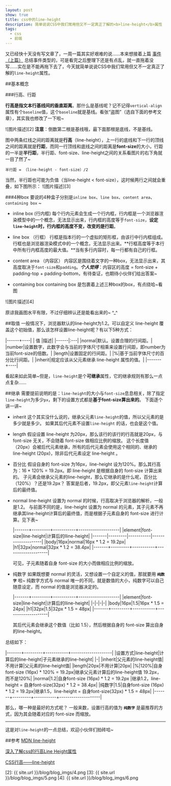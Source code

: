 ```yaml
---
layout: post
show: true
title: css中的line-height
description: 简单说说CSS中我们常用但又不一定真正了解的<b>line-height</b>属性
tags:
  - css
  - 前端
---
```


又已经快十天没有写文章了，一周一篇其实好艰难的说……本来想接着上篇 <a href="http://mengchan.me/2015/07/21/js-event.html" target="_blank">事件（上篇）</a> 总结事件类型的，可是看完之后整理下还是有点乱，就一直拖着没写……实在是不能再拖下去了，今天就简单说说CSS中我们常用但又不一定真正了解的`line-height`属性。

##基本概念

###行高、行距

**行高是指文本行基线间的垂直距离**。那什么是基线呢？记不记得`vertical-align`属性有个`baseline`值，这个`baseline`就是基线。看张“盗图”（选自下面的参考文章），其实我也修改了一下啦~

![图片描述][2]
**注意**：倒数第二根是基线哦，最下面那根是底线，不是基线。

图中两条红线之间的距离就是**行高**（line-height），上一行的底线和下一行的顶线之间的距离就是**行距**，而同一行顶线和底线之间的距离是**font-size**的大小，行距的一半是**半行距**，半行距、font-size、line-height之间的关系看图片的右下角就一目了然了~

    半行距 = （line-height - font-size）/2

当然，半行距也可能为负值（当line-height < font-size），这时候两行之间就会重叠，如下图所示：
![图片描述][3]

###4种box
要说的4种盒子分别是`inline box`、`line box`、`content area`、`containing box` ~

- inline box (行内框)
每个行内元素会生成一个行内框，行内框是一个浏览器渲染模型中的一个概念，无法显示出来，行内框的高度等于`font-size`，**设定`line-height`时，行内框的高度不变，改变的是行距**。

- line box （行框）
行框是指本行的一个虚拟的矩形框，由该行中行内框组成。行框也是浏览器渲染模式中的一个概念，无法显示出来。**行框高度等于本行中所有行内框高度的最大值。**当有多行内容时，每一行都有自己的行框。

- content area （内容区）
内容区是围绕着文字的一种box，无法显示出来，其高度取决于`font-size`和`padding`。***个人觉得***：内容区的高度 = font-size + padding-top + padding-bottom，有待查证，也期待小伙伴们给出答案~

- containing box 
containing box 是包裹着上述三种box的box，有点绕哈~看图

![图片描述][4]

原谅我画图水平有限，不过仔细辨认还是能看出来的~  ^_^

##取值
一般情况下，浏览器默认的line-height为1.2。可以自定义 line-height 覆盖这个初始值，那么该怎样设置line-height呢？有以下5种方式：

|------+----|
|  值  |描述|
|------|:---|
|normal|默认。设置合理的行间距。|
|number|设置数字，此数字会与当前的字体尺寸相乘来设置行间距，即number为当前font-size的倍数。|
|length|设置固定的行间距。|
|%|基于当前字体尺寸的百分比行间距。|
|inherit|规定应该从父元素继承 line-height 属性的值。|
|-------+----|

看起来如此简单~但是，`line-height`是个**可继承**属性，它的继承规则有那么一点点复杂……

##继承
需要提前说明的是：`line-height`的大小与`font-size`息息相关，除了指定`line-height`为多少`px`，剩下的设置方式都是**基于font-size算出来的**。
下面逐个讲一讲~
 
- inherit
这个其实没什么说的，继承父元素`line-height`的值，所以父元素的是多少就是多少。
如果其后代元素不设置`line-height` 的话，也会是这个值。

- length
假设设置 line-height 为20px，那么该行的该行的行高就是20px，与 font-size 无关，不会随着 font-size 做相应比例的缩放。
这个长度值（20px）会被后代元素继承，所有的后代元素会使用这个相同的、继承的 line-height (20px)，除非后代元素设定 line-height 。

- 百分比
假设自身的 font-size 为16px，line-height 设为120%。那么其行高为：16 * 120% = 19.2px。即 line-height 是根据自身的 font-size 计算出来的。
子元素会继承父元素的line-height，那么它继承的是什么呢，百分比（120%）？还是19.2px？
答案是后者，19.2px，即父元素`line-height`计算后的最终值。

- normal
line-height 设置为 normal 的时候，行高取决于浏览器的解析，一般是1.2。
与前面不同的是，line-height 设置为 normal 的元素，其子元素不再继承其line-height计算后的最终值，而是根据子元素自身的 font-size 进行计算。见下表~

  |-------+---------+-----------+--------------------|
  |element|font-size|line-height|计算后的lline-height|
  |-------|---------|-----------|--------------------|
  |body|16px|normal|16px * 1.2 = 19.2px|
  |h1|32px|normal|32px * 1.2 = 38.4px|
  |-------+---------+-----------+--------------------|

  可见，子元素随着自身 font-size 的大小而做相应比例的缩放。

- 纯数字
如果既想要 normal 的灵活，又想设置一个自定义的值，那就要用 **`纯数字`** 啦~
纯数字方式与 normal 唯一的不同，就是数值的大小，纯数字可以自己随意设定，而 normal 的值是浏览器决定的。

  |-------+---------+-----------+--------------------|
  |element|font-size|line-height|计算后的lline-height|
  |-|-|-|-|
  |body|16px|1.5|16px * 1.5 = 24px|
  |h1|32px|1.5|32px * 1.5 = 48px|
  |-------+---------+-----------+--------------------|
    
    其后代元素会继承这个数值（比如 1.5），然后根据自身的 font-size 算出自身的line-height。

总结如下：

|-------+---------+-----------+--------------------|
|设置方式|line-height|计算后的line-height|子元素继承的line-height|
|-|
|inherit|父元素的line-height值|不用计算|父元素的line-height值|
|length|20px|不用计算|20px|
|%|120%|自身font-size (16px) * 120% = 19.2px|继承父元素计算后的line-height值 19.2px，而不是120%|
|normal|1.2|自身font-size (16px) * 1.2 = 19.2px |继承1.2，line-height = 自身font-size(32px) * 1.2 = 38.4px|
|纯数字|1.5|自身font-size (16px) * 1.2 = 19.2px|继承1.5，line-height = 自身font-size(32px) * 1.5 = 48px|
|-------+---------+-----------+--------------------|

那么，哪一种是最好的方式呢？
一般来数，设置行高的值为 **`纯数字`** 是最推荐的方式，因为其会随着对应的 font-size 而缩放。

---

这是对`line-height`的一点总结，欢迎小伙伴们拍砖哈~


##参考
<a href="https://developer.mozilla.org/zh-CN/docs/Web/CSS/line-height" targte="_blank">MDN line-height</a>

<a href="http://www.cnblogs.com/fengzheng126/archive/2012/05/18/2507632.html" target="_blank">深入了解css的行高Line Height属性</a>

<a href="http://www.cnblogs.com/dolphinX/p/3236686.html" target="_blank">CSS行高——line-height</a>


 
  [2]: {{ site.url }}/blog/blog_imgs/4.png
  [3]: {{ site.url }}/blog/blog_imgs/5.png
  [4]: {{ site.url }}/blog/blog_imgs/6.png
  
